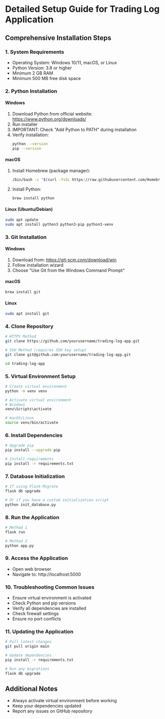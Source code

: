 # Detailed Setup Guide for Trading Log Application

## Comprehensive Installation Steps

### 1. System Requirements
- Operating System: Windows 10/11, macOS, or Linux
- Python Version: 3.8 or higher
- Minimum 2 GB RAM
- Minimum 500 MB free disk space

### 2. Python Installation
#### Windows
1. Download Python from official website: https://www.python.org/downloads/
2. Run installer
3. IMPORTANT: Check "Add Python to PATH" during installation
4. Verify installation:
   ```bash
   python --version
   pip --version
   ```

#### macOS
1. Install Homebrew (package manager):
   ```bash
   /bin/bash -c "$(curl -fsSL https://raw.githubusercontent.com/Homebrew/install/HEAD/install.sh)"
   ```
2. Install Python:
   ```bash
   brew install python
   ```

#### Linux (Ubuntu/Debian)
```bash
sudo apt update
sudo apt install python3 python3-pip python3-venv
```

### 3. Git Installation
#### Windows
1. Download from: https://git-scm.com/download/win
2. Follow installation wizard
3. Choose "Use Git from the Windows Command Prompt"

#### macOS
```bash
brew install git
```

#### Linux
```bash
sudo apt install git
```

### 4. Clone Repository
```bash
# HTTPS Method
git clone https://github.com/yourusername/trading-log-app.git

# SSH Method (requires SSH key setup)
git clone git@github.com:yourusername/trading-log-app.git

cd trading-log-app
```

### 5. Virtual Environment Setup
```bash
# Create virtual environment
python -m venv venv

# Activate virtual environment
# Windows
venv\Scripts\activate

# macOS/Linux
source venv/bin/activate
```

### 6. Install Dependencies
```bash
# Upgrade pip
pip install --upgrade pip

# Install requirements
pip install -r requirements.txt
```

### 7. Database Initialization
```bash
# If using Flask-Migrate
flask db upgrade

# Or if you have a custom initialization script
python init_database.py
```

### 8. Run the Application
```bash
# Method 1
flask run

# Method 2
python app.py
```

### 9. Access the Application
- Open web browser
- Navigate to: http://localhost:5000

### 10. Troubleshooting Common Issues
- Ensure virtual environment is activated
- Check Python and pip versions
- Verify all dependencies are installed
- Check firewall settings
- Ensure no port conflicts

### 11. Updating the Application
```bash
# Pull latest changes
git pull origin main

# Update dependencies
pip install -r requirements.txt

# Run any migrations
flask db upgrade
```

## Additional Notes
- Always activate virtual environment before working
- Keep your dependencies updated
- Report any issues on GitHub repository
